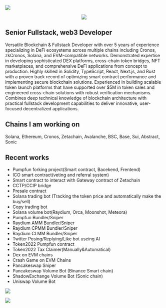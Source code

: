 ![](https://komarev.com/ghpvc/?username=donpushme)
<div align="center">
  <img src="https://readme-typing-svg.herokuapp.com/?font=Righteous&size=35&center=true&vCenter=true&width=500&height=70&duration=4000&lines=Hi+There!+👋;I'm+David!;Welcome+to+My+GitHub!;Please+Contact" />
</div>

## Senior Fullstack, web3 Developer

Versatile Blockchain & Fullstack Developer with over 5 years of experience specializing in DeFi
ecosystems across multiple chains including Cronos, zkCronos, Solana, and EVM-compatible
networks. Demonstrated expertise in developing sophisticated DEX platforms, cross-chain token
bridges, NFT marketplaces, and comprehensive DeFi applications from concept to production.
Highly skilled in Solidity, TypeScript, React, Next.js, and Rust with a proven track record of
optimizing smart contract performance and implementing secure blockchain solutions.
Experienced in building scalable token launch platforms that have supported over $5M in token
sales and engineered cross-chain solutions with robust verification mechanisms. Combines deep
technical knowledge of blockchain architecture with practical fullstack development capabilities
to deliver innovative, user-focused decentralized applications.

## Chains I am working on
Solana, Ethereum, Cronos, Zetachain, Avalanche, BSC, Base, Sui, Abstract, Sonic

## Recent works
- Pumpfun forking project(Smart contract, Bacekend, Frentend)
- ICO smart contract(veting and referral system)
- Smart contract to interact with Gateway contract of Zetachain
- CCTP/CCIP bridge
- Presale contract
- Solana trading bot (Tracking the token price and automatically make the buy/sell)
- Copy trading bot
- Solana volume bot(Raydium, Orca, Moonshot, Meteora)
- Pumpfun Bundler/Sniper
- Raydium AMM Bundler/Sniper
- Raydium CPMM Bundler/Sniper
- Raydium CLMM Bundler/Sniper
- Twitter Posing/Replying/Like bot useing AI
- Token2022 Pumpfun contract
- Token2022 Tax Claimer(Manually&Automatical)
- Dex on EVM chains
- Crash Game on EVM Chains
- Pancakeswap Sniper
- Pancakeswap Volume Bot (Binance Smart chain)
- ShadowExchange Volume Bot (Sonic chain)
- Uniswap Volume Bot

<p align = "left">
  <img src = "https://github-readme-stats.vercel.app/api?username=donpushme&show_icons=true&theme=tokyonight&line_height=27">
</p>

![](https://hit.yhype.me/github/profile?account_id=19556813)

